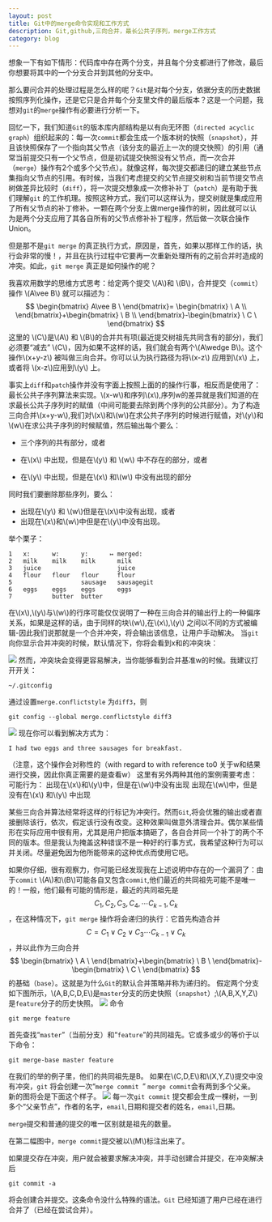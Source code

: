```yaml
---
layout: post
title: Git中的merge命令实现和工作方式
description: Git,github,三向合并，最长公共子序列，merge工作方式
category: blog
---
```



想象一下有如下情形：代码库中存在两个分支，并且每个分支都进行了修改，最后你想要将其中的一个分支合并到其他的分支中。

那么要问合并的处理过程是怎么样的呢？`Git`是对每个分支，依据分支的历史数据按照序列化操作，还是它只是合并每个分支里文件的最后版本？这是一个问题，我想对`git`的`merge`操作有必要进行分析一下。

回忆一下，我们知道`Git`的版本库内部结构是以有向无环图（`directed acyclic graph`）组织起来的：每一次`commit`都会生成一个版本树的快照（`snapshot`），并且该快照保存了一个指向其父节点（该分支的最近上一次的提交快照）的引用（通常当前提交只有一个父节点，但是初试提交快照没有父节点，而一次合并（`merge`）操作有2个或多个父节点）。就像这样，每次提交都递归的建立某些节点集指向父节点的引用。有时候，当我们考虑提交的父节点提交树和当前节提交节点树做差异比较时（`diff`），将一次提交想象成一次修补补丁（`patch`）是有助于我们理解`git` 的工作机理。按照这种方式，我们可以这样认为，提交树就是集成应用了所有父节点的补丁修补。一颗在两个分支上做merge操作的树，因此就可以认为是两个分支应用了其各自所有的父节点修补补丁程序，然后做一次联合操作Union。

但是那不是`git merge` 的真正执行方式，原因是，首先，如果以那样工作的话，执行会非常的慢！，并且在执行过程中它要再一次重新处理所有的之前合并时造成的冲突。如此，`git merge` 真正是如何操作的呢？

我喜欢用数学的思维方式思考：给定两个提交 \\(A\\)和 \\(B\\)，合并提交（`commit`）操作 \\(A\\vee B\\)  就可以描述为：
$$
\begin{bmatrix}
A\vee B \
\end{bmatrix}= \begin{bmatrix} \
A \\
\end{bmatrix}+\begin{bmatrix} \
B \\
\end{bmatrix}-\begin{bmatrix} \
C \
\end{bmatrix} 
$$
这里的 \\(C\\)是\\(A\\) 和 \\(B\\)的合并共有项(最近提交树祖先共同含有的部分)，我们必须要“减去” \\(C\\)，因为如果不这样的话，我们就会有两个\\(A\wedge B\\)。这个操作\\(x+y-z\\) 被叫做三向合并。你可以认为执行路径为将\\(x-z\\) 应用到\\(x\\) 上，或者将 \\(x-z\\)应用到\\(y\\) 上。

事实上`diff`和`patch`操作并没有字面上按照上面的的操作行事，相反而是使用了：最长公共子序列算法来实现。\\(x-w\\)和序列\\(x\\),序列w的差异就是我们知道的在求最长公共子序列时的赋值（中间可能要去除到两个序列的公共部分）。为了构造三向合并\\(x+y-w\\),我们对\\(x\\)和\\(w\\)在求公共子序列的时候进行赋值，对\\(y\\)和\\(w\\)在求公共子序列的时候赋值，然后输出每个要么：

+ 三个序列的共有部分，或者


+ 在\\(x\\)  中出现，但是在\\(y\\)  和 \\(w\\) 中不存在的部分，或者


+ 在\\(y\\) 中出现，但是在\\(x\\) 和\\(w\\) 中没有出现的部分

同时我们要删除那些序列，要么：

+ 出现在\\(y\\) 和 \\(w\\)但是在\\(x\\)中没有出现，或者
+ 出现在\\(x\\)和\\(w\\)中但是在\\(y\\)中没有出现。

举个栗子：
		
	1	x:      w:      y:      ↦ merged:
	2	milk    milk    milk      milk
	3	juice                     juice
	4	flour   flour   flour     flour
	5	                sausage   sausagegit
	6	eggs    eggs    eggs      eggs
	7	        butter  butter		

在\\(x\\),\\(y\\)与\\(w\\)的行序可能仅仅说明了一种在三向合并的输出行上的一种偏序关系，如果是这样的话，由于同样的块\\(w\\),在\\(x\\),\\(y\\) 之间以不同的方式被编辑-因此我们说那就是一个合并冲突，将会输出该信息，让用户手动解决。
当`git` 向你显示合并冲突的时候，默认情况下，你将会看到x和的冲突块：

![](http://i.imgur.com/XPE0L9G.png)
然而，冲突块会变得更容易解决，当你能够看到合并基准w的时候。我建议打开开关：

	~/.gitconfig

通过设置`merge.conflictstyle` 为`diff3`，则

	git config --global merge.conflictstyle diff3
	
![](http://i.imgur.com/XhKllHf.png)
现在你可以看到解决方式为：

	I had two eggs and three sausages for breakfast.

（注意，这个操作会对称性的（with regard to with reference to0 关于w和结果进行交换，因此你真正需要的是查看w）
这里有另外两种其他的案例需要考虑：可能行为：
出现在\\(x\\)和\\(y\\)中，但是在\\(w\\)中没有出现
	出现在\\(w\\)中，但是没有在\\(x\\) 和\\(y\\) 中出现

某些三向合并算法经常将这样的行标记为冲突行。然而`Git`,将会优雅的输出或者直接删除该行，依次，假定该行没有改变。这种效果叫做意外清理合并。偶尔某些情形在实际应用中很有用，尤其是用户把版本搞砸了，各自合并同一个补丁的两个不同的版本。但是我认为掩盖这种错误不是一种好的行事方式，我希望这种行为可以并关闭。尽量避免因为他所能带来的这种优点而使用它吧。

如果你仔细，很有观察力，你可能已经发现我在上述说明中存在的一个漏洞了：由于`commit` \\(A\\)和\\(B\\)可能各自又包含`commit`,他们最近的共同祖先可能不是唯一的！一般，他们最有可能的情形是，最近的共同祖先是 $$C_{1},C_{2},C_{3},C_{4},\cdots C_{k-1},C_{k}$$ ，在这种情况下，`git merge` 操作将会递归的执行：它首先构造合并 $$ C=C_{1}\vee C_{2} \vee C_{3} \cdots C_{k-1}\vee C_{k}$$ ，并以此作为三向合并$$
\begin{bmatrix} \
A \
\end{bmatrix}+\begin{bmatrix} \
B \
\end{bmatrix}-\begin{bmatrix} \
C \
\end{bmatrix}
$$ 的基础（`base`）。这就是为什么`Git`的默认合并策略并称为递归的。
假定两个分支如下图所示，\\(A,B,C,D,E\\)是`master`分支的历史快照（`snapshot`）;\\(A,B,X,Y,Z\\)是`feature`分子的历史快照。
![](http://i.imgur.com/LffP9wp.png)
命令	
	
	git merge feature

首先查找“`master`”（当前分支）和“`feature`”的共同祖先。它或多或少的等价于以下命令：

	git merge-base master feature

在我们的举的例子里，他们的共同祖先是B。
如果在\\(C,D,E\\)和\\(X,Y,Z\\)提交中没有冲突，`git` 将会创建一次“`merge commit `” `merge commit`会有两到多个父亲。
新的图将会是下面这个样子。
![](http://i.imgur.com/7tIJsg1.png)
每一次`git commit` 提交都会生成一棵树，一到多个“父亲节点”，作者的名字，`email`,日期和提交者的姓名，`email`,日期。

`merge`提交和普通的提交的唯一区别就是祖先的数量。
 
在第二幅图中，`merge commit`提交被以\\(M\\)标注出来了。

如果提交存在冲突，用户就会被要求解决冲突，并手动创建合并提交，在冲突解决后

	git commit -a

将会创建合并提交。这条命令没什么特殊的语法。`Git` 已经知道了用户已经在进行合并了（已经在尝试合并）。

